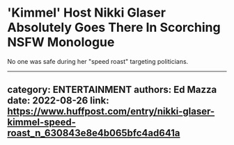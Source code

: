 # 'Kimmel' Host Nikki Glaser Absolutely Goes There In Scorching NSFW Monologue

No one was safe during her "speed roast" targeting politicians.

---
category: ENTERTAINMENT
authors: Ed Mazza
date: 2022-08-26
link: https://www.huffpost.com/entry/nikki-glaser-kimmel-speed-roast_n_630843e8e4b065bfc4ad641a
---
